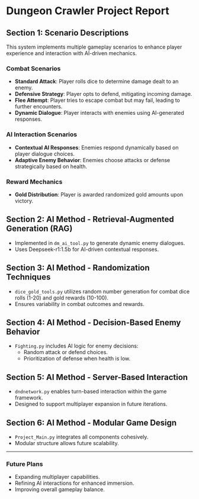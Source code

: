 # Dungeon Crawler Project Report

## Section 1: Scenario Descriptions
This system implements multiple gameplay scenarios to enhance player experience and interaction with AI-driven mechanics.

### Combat Scenarios
- **Standard Attack**: Player rolls dice to determine damage dealt to an enemy.
- **Defensive Strategy**: Player opts to defend, mitigating incoming damage.
- **Flee Attempt**: Player tries to escape combat but may fail, leading to further encounters.
- **Dynamic Dialogue**: Player interacts with enemies using AI-generated responses.

### AI Interaction Scenarios
- **Contextual AI Responses**: Enemies respond dynamically based on player dialogue choices.
- **Adaptive Enemy Behavior**: Enemies choose attacks or defense strategically based on health.

### Reward Mechanics
- **Gold Distribution**: Player is awarded randomized gold amounts upon victory.

## Section 2: AI Method - Retrieval-Augmented Generation (RAG)
- Implemented in `dm_ai_tool.py` to generate dynamic enemy dialogues.
- Uses Deepseek-r1:1.5b for AI-driven contextual responses.

## Section 3: AI Method - Randomization Techniques
- `dice_gold_tools.py` utilizes random number generation for combat dice rolls (1-20) and gold rewards (10-100).
- Ensures variability in combat outcomes and rewards.

## Section 4: AI Method - Decision-Based Enemy Behavior
- `Fighting.py` includes AI logic for enemy decisions:
  - Random attack or defend choices.
  - Prioritization of defense when health is low.

## Section 5: AI Method - Server-Based Interaction
- `dndnetwork.py` enables turn-based interaction within the game framework.
- Designed to support multiplayer expansion in future iterations.

## Section 6: AI Method - Modular Game Design
- `Project_Main.py` integrates all components cohesively.
- Modular structure allows future scalability.

---

### Future Plans
- Expanding multiplayer capabilities.
- Refining AI interactions for enhanced immersion.
- Improving overall gameplay balance.
